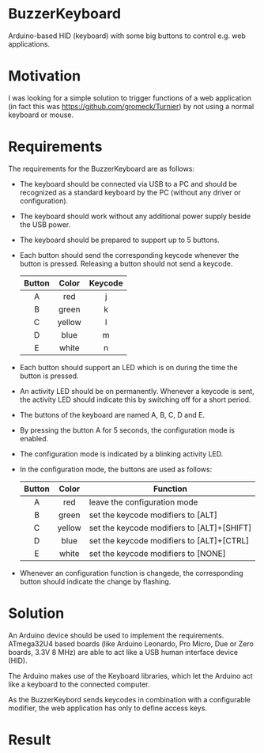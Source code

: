 # BuzzerKeyboard
Arduino-based HID (keyboard) with some big buttons to control e.g. web applications.

# Motivation
I was looking for a simple solution to trigger functions of a web application (in fact this was https://github.com/gromeck/Turnier)
by not using a normal keyboard or mouse.

# Requirements
The requirements for the BuzzerKeyboard are as follows:
- The keyboard should be connected via USB to a PC and should be recognized as a standard keyboard by the PC (without any driver or configuration).
- The keyboard should work without any additional power supply beside the USB power.
- The keyboard should be prepared to support up to 5 buttons.
- Each button should send the corresponding keycode whenever the button is pressed. Releasing a button should not send a keycode.

  | Button | Color  | Keycode |
  | :-: | :-: | :-: |
  |   A    | red    | j       |
  |   B    | green  | k       |
  |   C    | yellow | l       |
  |   D    | blue   | m       |
  |   E    | white  | n       |

- Each button should support an LED which is on during the time the button is pressed.
- An activity LED should be on permanently. Whenever a keycode is sent, the activity LED should indicate this by switching off for a short period.
- The buttons of the keyboard are named A, B, C, D and E.
- By pressing the button A for 5 seconds, the configuration mode is enabled.
- The configuration mode is indicated by a blinking activity LED.
- In the configuration mode, the buttons are used as follows:

  | Button | Color  | Function                                   |
  | :-:    | :-:    |--------------------------------------------|
  |   A    | red    | leave the configuration mode               |
  |   B    | green  | set the keycode modifiers to [ALT]         |
  |   C    | yellow | set the keycode modifiers to [ALT]+[SHIFT] |
  |   D    | blue   | set the keycode modifiers to [ALT]+[CTRL]  |
  |   E    | white  | set the keycode modifiers to [NONE]        |

- Whenever an configuration function is changede, the corresponding button should indicate the change by flashing.

# Solution

An Arduino device should be used to implement the requirements.
ATmega32U4 based boards (like Arduino Leonardo, Pro Micro, Due or Zero boards, 3.3V 8 MHz) are able to act like a USB human interface device (HID).

The Arduino makes use of the Keyboard libraries, which let the Arduino act like a keyboard to the connected computer.

As the BuzzerKeybord sends keycodes in combination with a configurable modifier, the web application has only to define access keys.

# Result

